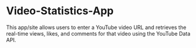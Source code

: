 # Video-Statistics-App
This app/site allows users to enter a YouTube video URL and retrieves the real-time views, likes, and comments for that video using the YouTube Data API.
